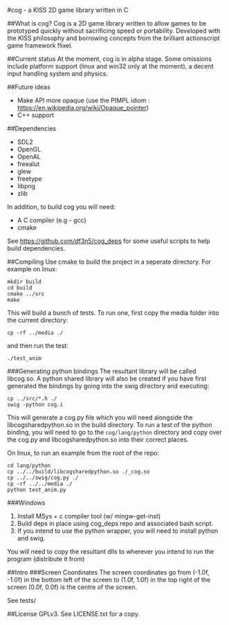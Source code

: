 #cog - a KISS 2D game library written in C

##What is cog?
Cog is a 2D game library written to allow games to be prototyped quickly without sacrificing speed or portability.
Developed with the KISS philosophy and borrowing concepts from the brilliant actionscript game framework flixel.

##Current status
At the moment, cog is in alpha stage.
Some omissions include platform support (linux and win32 only at the moment), a decent input handling system and physics.

##Future ideas
 - Make API more opaque (use the PIMPL idiom : https://en.wikipedia.org/wiki/Opaque_pointer)
 - C++ support

##Dependencies
 - SDL2
 - OpenGL
 - OpenAL
 - freealut
 - glew
 - freetype
 - libpng
 - zlib

In addition, to build cog you will need:
 - A C compiler (e.g - gcc)
 - cmake

See https://github.com/df3n5/cog_deps for some useful scripts to help build dependencies.

##Compiling
Use cmake to build the project in a seperate directory.
For example on linux:

    mkdir build
    cd build
    cmake ../src
    make

This will build a bunch of tests.
To run one, first copy the media folder into the current directory:

    cp -rf ../media ./

and then run the test:

    ./test_anim

###Generating python bindings
The resultant library will be called libcog.so. 
A python shared library will also be created if you have first generated the bindings by going into the swig directory and executing:

    cp ../src/*.h ./
    swig -python cog.i

This will generate a cog.py file which you will need alongside the libcogsharedpython.so in the build directory.
To run a test of the python binding, you will need to go to the ``cog/lang/python`` directory and copy over the cog.py and libcogsharedpython.so into their correct places. 

On linux, to run an example from the root of the repo:

    cd lang/python
    cp ../../build/libcogsharedpython.so ./_cog.so
    cp ../../swig/cog.py ./
    cp -rf ../../media ./
    python test_anim.py


###Windows
 1. Install MSys + c compiler tool (w/ mingw-get-inst)
 2. Build deps in place using cog_deps repo and associated bash script.
 3. If you intend to use the python wrapper, you will need to install python and swig.

You will need to copy the resultant dlls to wherever you intend to run the program (distribute it from)

##Intro
###Screen Coordinates
The screen coordinates go from (-1.0f, -1.0f) in the bottom left of the screen to (1.0f, 1.0f) in the top right of the screen
(0.0f, 0.0f) is the centre of the screen.

See tests/

##License
GPLv3. See LICENSE.txt for a copy.
